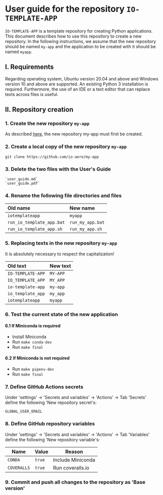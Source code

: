 # User guide for the repository `IO-TEMPLATE-APP`

`IO-TEMPLATE-APP` is a template repository for creating Python applications. 
This document describes how to use this repository to create a new repository. 
In the following instructions, we assume that the new repository should be named `my-app` and the application to be created with it should be named `myapp`.

## I. Requirements

Regarding operating system, Ubuntu version 20.04 and above and Windows version 10 and above are supported. An existing Python 3 installation is required.
Furthermore, the use of an IDE or a text editor that can replace texts across files is useful.

## II. Repository creation

### 1. Create the new repository `my-app`

As described [here](https://docs.github.com/en/repositories/creating-and-managing-repositories/creating-a-repository-from-a-template), the new repository my-app must first be created.

### 2. Create a local copy of the new repository `my-app`

    git clone https://github.com/io-aero/my-app

### 3. Delete the two files with the User's Guide

    `user_guide.md`
    `user_guide.pdf`

### 4. Rename the following file directories and files

| Old name                  | New name         |
|:--------------------------|:-----------------|
| `iotemplateapp`           | `myapp`        |
| `run_io_template_app.bat` | `run_my_app.bat` |
| `run_io_template_app.sh`  | `run_my_app.sh`  |

### 5. Replacing texts in the new repository `my-app`

It is absolutely necessary to respect the capitalization!

| Old text           | New text   |
|:-------------------|:-----------|
| `IO-TEMPLATE-APP`  | `MY-APP`  |
| `IO_TEMPLATE_APP`  | `MY_APP`  |
| `io-template-app`  | `my-app`  |
| `io_template_app`  | `my_app`  |
| `iotemplateapp`    | `myapp`   |

### 6. Test the current state of the new application

#### 6.1 If Miniconda is required 

- Install Miniconda
- Run `make conda-dev`
- Run `make final`

#### 6.2 If Miniconda is not required

- Run `make pipenv-dev`
- Run `make final`

### 7. Define GitHub Actions secrets

Under 'settings' -> 'Secrets and variables' -> 'Actions' -> Tab 'Secrets' define the following 'New repository secret's:

    GLOBAL_USER_EMAIL

### 8. Define GitHub repository variables

Under 'settings' -> 'Secrets and variables' -> 'Actions' -> Tab 'Variables' define the following 'New repository variable's:

| Name        | Value  | Reason            |
|-------------|--------|-------------------|
| `CONDA`     | `true` | Include Miniconda |
| `COVERALLS` | `true` | Run coveralls.io  |

### 9. Commit and push all changes to the repository as 'Base version'
